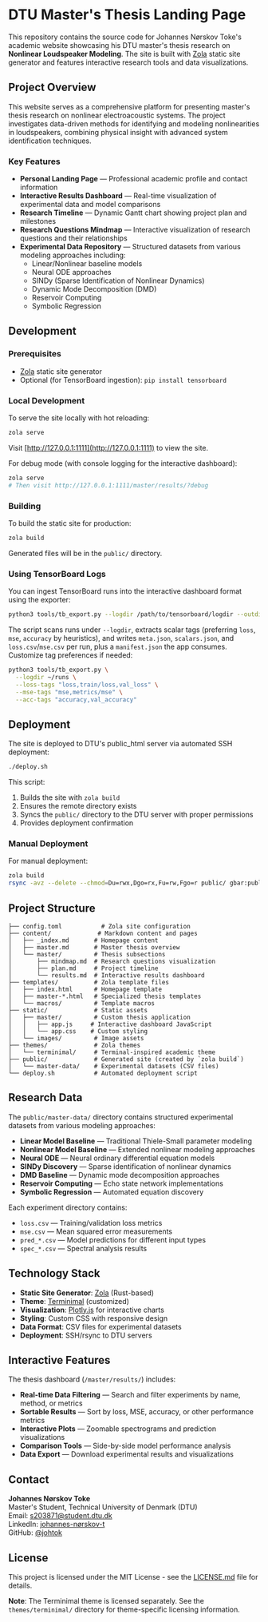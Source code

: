 # DTU Master's Thesis Landing Page

This repository contains the source code for Johannes Nørskov Toke's academic website showcasing his DTU master's thesis research on **Nonlinear Loudspeaker Modeling**. The site is built with [Zola](https://www.getzola.org/) static site generator and features interactive research tools and data visualizations.

## Project Overview

This website serves as a comprehensive platform for presenting master's thesis research on nonlinear electroacoustic systems. The project investigates data-driven methods for identifying and modeling nonlinearities in loudspeakers, combining physical insight with advanced system identification techniques.

### Key Features
- **Personal Landing Page** — Professional academic profile and contact information
- **Interactive Results Dashboard** — Real-time visualization of experimental data and model comparisons
- **Research Timeline** — Dynamic Gantt chart showing project plan and milestones
- **Research Questions Mindmap** — Interactive visualization of research questions and their relationships
- **Experimental Data Repository** — Structured datasets from various modeling approaches including:
  - Linear/Nonlinear baseline models
  - Neural ODE approaches
  - SINDy (Sparse Identification of Nonlinear Dynamics)
  - Dynamic Mode Decomposition (DMD)
  - Reservoir Computing
  - Symbolic Regression

## Development

### Prerequisites
- [Zola](https://www.getzola.org/documentation/getting-started/installation/) static site generator
- Optional (for TensorBoard ingestion): `pip install tensorboard`

### Local Development
To serve the site locally with hot reloading:
```bash
zola serve
```
Visit [http://127.0.0.1:1111](http://127.0.0.1:1111) to view the site.

For debug mode (with console logging for the interactive dashboard):
```bash
zola serve
# Then visit http://127.0.0.1:1111/master/results/?debug
```

### Building
To build the static site for production:
```bash
zola build
```
Generated files will be in the `public/` directory.

### Using TensorBoard Logs
You can ingest TensorBoard runs into the interactive dashboard format using the exporter:

```bash
python3 tools/tb_export.py --logdir /path/to/tensorboard/logdir --outdir public/master-data
```

The script scans runs under `--logdir`, extracts scalar tags (preferring `loss`, `mse`, `accuracy` by heuristics), and writes `meta.json`, `scalars.json`, and `loss.csv`/`mse.csv` per run, plus a `manifest.json` the app consumes. Customize tag preferences if needed:

```bash
python3 tools/tb_export.py \
  --logdir ~/runs \
  --loss-tags "loss,train/loss,val_loss" \
  --mse-tags "mse,metrics/mse" \
  --acc-tags "accuracy,val_accuracy"
```

## Deployment

The site is deployed to DTU's public_html server via automated SSH deployment:

```bash
./deploy.sh
```

This script:
1. Builds the site with `zola build`
2. Ensures the remote directory exists
3. Syncs the `public/` directory to the DTU server with proper permissions
4. Provides deployment confirmation

### Manual Deployment
For manual deployment:
```bash
zola build
rsync -avz --delete --chmod=Du=rwx,Dgo=rx,Fu=rw,Fgo=r public/ gbar:public_html/
```

## Project Structure

```
├── config.toml           # Zola site configuration
├── content/             # Markdown content and pages
│   ├── _index.md       # Homepage content
│   ├── master.md       # Master thesis overview
│   └── master/         # Thesis subsections
│       ├── mindmap.md  # Research questions visualization
│       ├── plan.md     # Project timeline
│       └── results.md  # Interactive results dashboard
├── templates/          # Zola template files
│   ├── index.html      # Homepage template
│   ├── master-*.html   # Specialized thesis templates
│   └── macros/         # Template macros
├── static/             # Static assets
│   ├── master/         # Custom thesis application
│   │   ├── app.js     # Interactive dashboard JavaScript
│   │   └── app.css    # Custom styling
│   └── images/         # Image assets
├── themes/             # Zola themes
│   └── terminimal/     # Terminal-inspired academic theme
├── public/             # Generated site (created by `zola build`)
│   └── master-data/    # Experimental datasets (CSV files)
└── deploy.sh           # Automated deployment script
```

## Research Data

The `public/master-data/` directory contains structured experimental datasets from various modeling approaches:

- **Linear Model Baseline** — Traditional Thiele-Small parameter modeling
- **Nonlinear Model Baseline** — Extended nonlinear modeling approaches  
- **Neural ODE** — Neural ordinary differential equation models
- **SINDy Discovery** — Sparse identification of nonlinear dynamics
- **DMD Baseline** — Dynamic mode decomposition approaches
- **Reservoir Computing** — Echo state network implementations
- **Symbolic Regression** — Automated equation discovery

Each experiment directory contains:
- `loss.csv` — Training/validation loss metrics
- `mse.csv` — Mean squared error measurements
- `pred_*.csv` — Model predictions for different input types
- `spec_*.csv` — Spectral analysis results

## Technology Stack

- **Static Site Generator**: [Zola](https://www.getzola.org/) (Rust-based)
- **Theme**: [Terminimal](https://github.com/pawroman/zola-theme-terminimal) (customized)
- **Visualization**: [Plotly.js](https://plotly.com/javascript/) for interactive charts
- **Styling**: Custom CSS with responsive design
- **Data Format**: CSV files for experimental datasets
- **Deployment**: SSH/rsync to DTU servers

## Interactive Features

The thesis dashboard (`/master/results/`) includes:
- **Real-time Data Filtering** — Search and filter experiments by name, method, or metrics
- **Sortable Results** — Sort by loss, MSE, accuracy, or other performance metrics
- **Interactive Plots** — Zoomable spectrograms and prediction visualizations
- **Comparison Tools** — Side-by-side model performance analysis
- **Data Export** — Download experimental results and visualizations

## Contact

**Johannes Nørskov Toke**  
Master's Student, Technical University of Denmark (DTU)  
Email: s203871@student.dtu.dk  
LinkedIn: [johannes-nørskov-t](https://www.linkedin.com/in/johannes-n%C3%B8rskov-t-6b3a24134/)  
GitHub: [@johtok](https://github.com/johtok)

## License

This project is licensed under the MIT License - see the [LICENSE.md](LICENSE.md) file for details.

**Note**: The Terminimal theme is licensed separately. See the `themes/terminimal/` directory for theme-specific licensing information.
